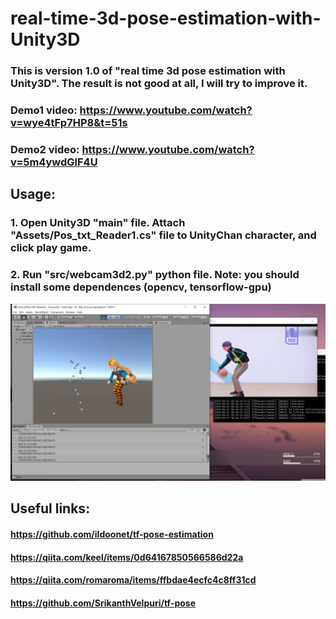 # real-time-3d-pose-estimation-with-Unity3D

### This is version 1.0 of "real time 3d pose estimation with Unity3D". The result is not good at all, I will try to improve it.
### Demo1 video: https://www.youtube.com/watch?v=wye4tFp7HP8&t=51s
### Demo2 video: https://www.youtube.com/watch?v=5m4ywdGlF4U

## Usage: 
### 1. Open Unity3D "main" file. Attach "Assets/Pos_txt_Reader1.cs" file to UnityChan character, and click play game.
### 2. Run "src/webcam3d2.py" python file. Note: you should install some dependences (opencv, tensorflow-gpu)

<img src="version1.0 demo.png"/>

## Useful links:
#### https://github.com/ildoonet/tf-pose-estimation
#### https://qiita.com/keel/items/0d64167850566586d22a
#### https://qiita.com/romaroma/items/ffbdae4ecfc4c8ff31cd
#### https://github.com/SrikanthVelpuri/tf-pose

